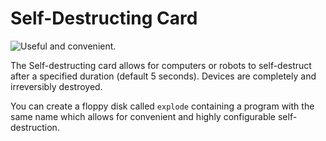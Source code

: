 # Self-Destructing Card

![Useful and convenient.](item:computronics:computronics.ocParts@6)

The Self-destructing card allows for computers or robots to self-destruct after a specified duration (default 5 seconds). Devices are completely and irreversibly destroyed.

You can create a floppy disk called `explode` containing a program with the same name  which allows for convenient and highly configurable self-destruction. 
